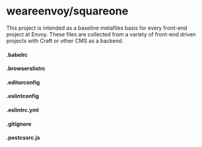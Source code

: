 # weareenvoy/squareone
This project is intended as a baseline metafiles basis for every front-end project at Envoy. These files are collected
from a variety of front-end driven projects with Craft or other CMS as a backend.

#### .babelrc
#### .browserslistrc
#### .editorconfig
#### .eslintconfig
#### .eslintrc.yml
#### .gitignore
#### .postcssrc.js

